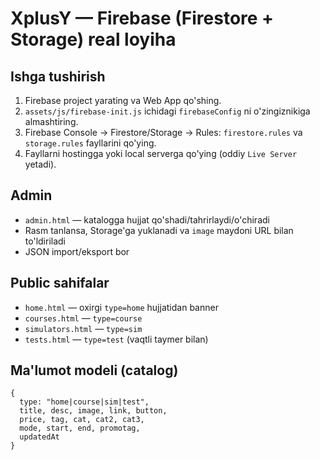 
# XplusY — Firebase (Firestore + Storage) real loyiha

## Ishga tushirish
1) Firebase project yarating va Web App qo'shing.
2) `assets/js/firebase-init.js` ichidagi `firebaseConfig` ni o'zingiznikiga almashtiring.
3) Firebase Console → Firestore/Storage → Rules: `firestore.rules` va `storage.rules` fayllarini qo'ying.
4) Fayllarni hostingga yoki local serverga qo'ying (oddiy `Live Server` yetadi).

## Admin
- `admin.html` — katalogga hujjat qo'shadi/tahrirlaydi/o'chiradi
- Rasm tanlansa, Storage'ga yuklanadi va `image` maydoni URL bilan to'ldiriladi
- JSON import/eksport bor

## Public sahifalar
- `home.html` — oxirgi `type=home` hujjatidan banner
- `courses.html` — `type=course`
- `simulators.html` — `type=sim`
- `tests.html` — `type=test` (vaqtli taymer bilan)

## Ma'lumot modeli (catalog)
```
{
  type: "home|course|sim|test",
  title, desc, image, link, button,
  price, tag, cat, cat2, cat3,
  mode, start, end, promotag,
  updatedAt
}
```
